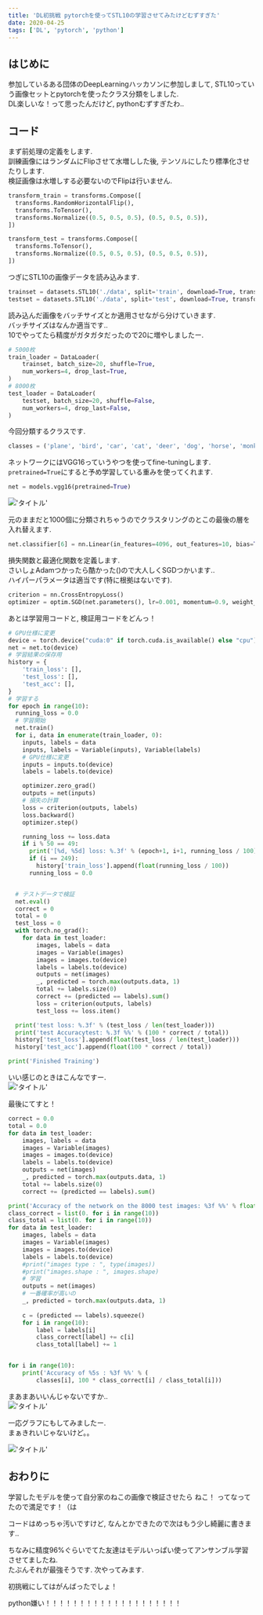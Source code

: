 ```yaml
---
title: 'DL初挑戦 pytorchを使ってSTL10の学習させてみたけどむずすぎた'
date: 2020-04-25
tags: ['DL', 'pytorch', 'python']
---
```


## はじめに
参加しているある団体のDeepLearningハッカソンに参加しまして, STL10っていう画像セットとpytorchを使ったクラス分類をしました.  
DL楽しいな！って思ったんだけど, pythonむずすぎたわ..  

## コード
まず前処理の定義をします.  
訓練画像にはランダムにFlipさせて水増しした後, テンソルにしたり標準化させたりします.  
検証画像は水増しする必要ないのでFlipは行いません.  
```python
transform_train = transforms.Compose([
  transforms.RandomHorizontalFlip(),
  transforms.ToTensor(),
  transforms.Normalize((0.5, 0.5, 0.5), (0.5, 0.5, 0.5)),
])

transform_test = transforms.Compose([
  transforms.ToTensor(),
  transforms.Normalize((0.5, 0.5, 0.5), (0.5, 0.5, 0.5)),
])
```

つぎにSTL10の画像データを読み込みます.  
```python
trainset = datasets.STL10('./data', split='train', download=True, transform=transform_train)
testset = datasets.STL10('./data', split='test', download=True, transform=transform_test)
```

読み込んだ画像をバッチサイズとか適用させながら分けていきます.  
バッチサイズはなんか適当です..  
10でやってたら精度がガタガタだったので20に増やしましたー.  
```python
# 5000枚
train_loader = DataLoader(
    trainset, batch_size=20, shuffle=True,
    num_workers=4, drop_last=True,
)
# 8000枚
test_loader = DataLoader(
    testset, batch_size=20, shuffle=False,
    num_workers=4, drop_last=False,
)
```
今回分類するクラスです.  
```python
classes = ('plane', 'bird', 'car', 'cat', 'deer', 'dog', 'horse', 'monkey', 'ship', 'truck')
```
ネットワークにはVGG16っていうやつを使ってfine-tuningします.  
`pretrained=True`にすると予め学習している重みを使ってくれます.  
```python
net = models.vgg16(pretrained=True)
```
!['タイトル'](https://i.gyazo.com/b83f24a4dc55e8e04dc915046c71dbcf.png)

元のままだと1000個に分類されちゃうのでクラスタリングのとこの最後の層を入れ替えます.  
```python
net.classifier[6] = nn.Linear(in_features=4096, out_features=10, bias=True)
```
損失関数と最適化関数を定義します.  
さいしょAdamつかったら酷かった()ので大人しくSGDつかいます..  
ハイパーパラメータは適当です(特に根拠はないです).  
```python
criterion = nn.CrossEntropyLoss()
optimizer = optim.SGD(net.parameters(), lr=0.001, momentum=0.9, weight_decay=0.005)
```
あとは学習用コードと, 検証用コードをどんっ！  
```python
# GPU仕様に変更
device = torch.device("cuda:0" if torch.cuda.is_available() else "cpu")
net = net.to(device)
# 学習結果の保存用
history = {
    'train_loss': [],
    'test_loss': [],
    'test_acc': [],
}
# 学習する
for epoch in range(10):
  running_loss = 0.0
  # 学習開始
  net.train()
  for i, data in enumerate(train_loader, 0):
    inputs, labels = data
    inputs, labels = Variable(inputs), Variable(labels)
    # GPU仕様に変更
    inputs = inputs.to(device)
    labels = labels.to(device)

    optimizer.zero_grad()
    outputs = net(inputs)
    # 損失の計算
    loss = criterion(outputs, labels)
    loss.backward()
    optimizer.step()

    running_loss += loss.data
    if i % 50 == 49:
      print('[%d, %5d] loss: %.3f' % (epoch+1, i+1, running_loss / 100))
      if (i == 249):
        history['train_loss'].append(float(running_loss / 100))
      running_loss = 0.0


  # テストデータで検証
  net.eval()
  correct = 0
  total = 0
  test_loss = 0
  with torch.no_grad():
    for data in test_loader:
        images, labels = data
        images = Variable(images)
        images = images.to(device)
        labels = labels.to(device)
        outputs = net(images)
        _, predicted = torch.max(outputs.data, 1)
        total += labels.size(0)
        correct += (predicted == labels).sum()
        loss = criterion(outputs, labels)
        test_loss += loss.item()

  print('test loss: %.3f' % (test_loss / len(test_loader)))
  print('test Accuracytest: %.3f %%' % (100 * correct / total))
  history['test_loss'].append(float(test_loss / len(test_loader)))
  history['test_acc'].append(float(100 * correct / total))

print('Finished Training')
```
いい感じのときはこんなですー.  
!['タイトル'](https://i.gyazo.com/b6bd06f35d0bca536ec99d98d3ed1dce.png)

最後にてすと！  
```python
correct = 0.0
total = 0.0
for data in test_loader:
    images, labels = data
    images = Variable(images)
    images = images.to(device)
    labels = labels.to(device)
    outputs = net(images)
    _, predicted = torch.max(outputs.data, 1)
    total += labels.size(0)
    correct += (predicted == labels).sum()

print('Accuracy of the network on the 8000 test images: %3f %%' % float(100 * correct / total))
class_correct = list(0. for i in range(10))
class_total = list(0. for i in range(10))
for data in test_loader:
    images, labels = data
    images = Variable(images)
    images = images.to(device)
    labels = labels.to(device)
    #print("images type : ", type(images))
    #print("images.shape : ", images.shape)
    # 学習
    outputs = net(images)
    # 一番確率が高いの
    _, predicted = torch.max(outputs.data, 1)
    
    c = (predicted == labels).squeeze()
    for i in range(10):
        label = labels[i]
        class_correct[label] += c[i]
        class_total[label] += 1


for i in range(10):
    print('Accuracy of %5s : %3f %%' % (
        classes[i], 100 * class_correct[i] / class_total[i]))
```
まあまあいいんじゃないですか..  
!['タイトル'](https://i.gyazo.com/e5a29e11ad08cb95a0899db1b1e5c908.png)

一応グラフにもしてみましたー.  
まぁきれいじゃないけど。。  

!['タイトル'](https://i.gyazo.com/efb4958ec49ced42ccebd8f26ee40879.png)

## おわりに
学習したモデルを使って自分家のねこの画像で検証させたら ねこ！ ってなってたので満足です！（は  

コードはめっちゃ汚いですけど, なんとかできたので次はもう少し綺麗に書きます..  

ちなみに精度96%ぐらいでてた友達はモデルいっぱい使ってアンサンブル学習させてましたね.  
たぶんそれが最強そうです. 次やってみます.  

初挑戦にしてはがんばったでしょ！  


python嫌い！！！！！！！！！！！！！！！！！！！！  